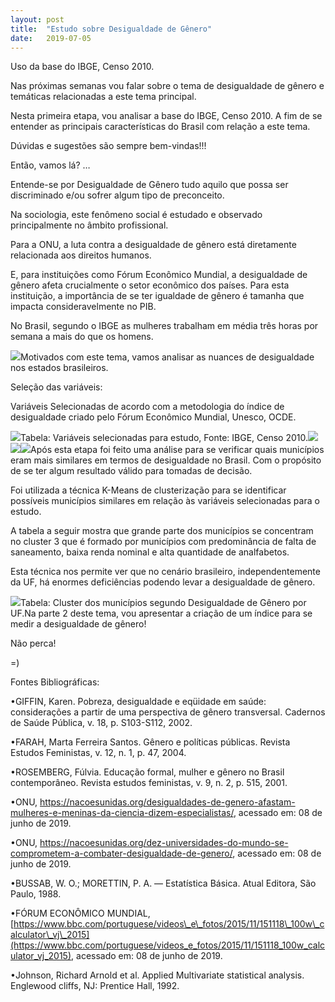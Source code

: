 ```yaml
---
layout:	post
title:	"Estudo sobre Desigualdade de Gênero"
date:	2019-07-05
---
```


  Uso da base do IBGE, Censo 2010.

Nas próximas semanas vou falar sobre o tema de desigualdade de gênero e temáticas relacionadas a este tema principal.

Nesta primeira etapa, vou analisar a base do IBGE, Censo 2010. A fim de se entender as principais características do Brasil com relação a este tema.

Dúvidas e sugestões são sempre bem-vindas!!!

Então, vamos lá? …

Entende-se por Desigualdade de Gênero tudo aquilo que possa ser discriminado e/ou sofrer algum tipo de preconceito.  
   
 Na sociologia, este fenômeno social é estudado e observado principalmente no âmbito profissional.   
   
 Para a ONU, a luta contra a desigualdade de gênero está diretamente relacionada aos direitos humanos.   
   
 E, para instituições como Fórum Econômico Mundial, a desigualdade de gênero afeta crucialmente o setor econômico dos países. Para esta instituição, a importância de se ter igualdade de gênero é tamanha que impacta consideravelmente no PIB.  
   
 No Brasil, segundo o IBGE as mulheres trabalham em média três horas por semana a mais do que os homens.

![](https://s3.wasabisys.com/psrandom/img/p/medium/1*3VHgvS4SMLrf0mYLLYJYEQ.jpg)Motivados com este tema, vamos analisar as nuances de desigualdade nos estados brasileiros.

Seleção das variáveis:

Variáveis Selecionadas de acordo com a metodologia do índice de desigualdade criado pelo Fórum Econômico Mundial, Unesco, OCDE.

![](https://s3.wasabisys.com/psrandom/img/p/medium/1*98zWzmgGSWHLDMKW0lFlGw.jpg)Tabela: Variáveis selecionadas para estudo, Fonte: IBGE, Censo 2010.![](https://s3.wasabisys.com/psrandom/img/p/medium/1*HHxCmC8TEe_1acaT-tk0Aw.jpg)![](https://s3.wasabisys.com/psrandom/img/p/medium/1*v3ozMBrJpttIaSB8Vsks_A.jpg)![](https://s3.wasabisys.com/psrandom/img/p/medium/1*-_x2x2P4JdFG1cOi1qvOWg.jpg)Após esta etapa foi feito uma análise para se verificar quais municípios eram mais similares em termos de desigualdade no Brasil. Com o propósito de se ter algum resultado válido para tomadas de decisão.

Foi utilizada a técnica K-Means de clusterização para se identificar possíveis municípios similares em relação às variáveis selecionadas para o estudo.

A tabela a seguir mostra que grande parte dos municípios se concentram no cluster 3 que é formado por municípios com predominância de falta de saneamento, baixa renda nominal e alta quantidade de analfabetos.

Esta técnica nos permite ver que no cenário brasileiro, independentemente da UF, há enormes deficiências podendo levar a desigualdade de gênero.

![](https://s3.wasabisys.com/psrandom/img/p/medium/1*8wkl8ccLO_HYXqglgA-s1A.jpg)Tabela: Cluster dos municípios segundo Desigualdade de Gênero por UF.Na parte 2 deste tema, vou apresentar a criação de um índice para se medir a desigualdade de gênero!

Não perca!

=)

Fontes Bibliográficas:

•GIFFIN, Karen. Pobreza, desigualdade e eqüidade em saúde: considerações a partir de uma perspectiva de gênero transversal. Cadernos de Saúde Pública, v. 18, p. S103-S112, 2002.

•FARAH, Marta Ferreira Santos. Gênero e políticas públicas. Revista Estudos Feministas, v. 12, n. 1, p. 47, 2004.

•ROSEMBERG, Fúlvia. Educação formal, mulher e gênero no Brasil contemporâneo. Revista estudos feministas, v. 9, n. 2, p. 515, 2001.

•ONU, <https://nacoesunidas.org/desigualdades-de-genero-afastam-mulheres-e-meninas-da-ciencia-dizem-especialistas/>, acessado em: 08 de junho de 2019.

•ONU, <https://nacoesunidas.org/dez-universidades-do-mundo-se-comprometem-a-combater-desigualdade-de-genero/>, acessado em: 08 de junho de 2019.

•BUSSAB, W. O.; MORETTIN, P. A. — Estatística Básica. Atual Editora, São Paulo, 1988.

•FÓRUM ECONÔMICO MUNDIAL, [https://www.bbc.com/portuguese/videos\_e\_fotos/2015/11/151118\_100w\_calculator\_vj\_2015](https://www.bbc.com/portuguese/videos_e_fotos/2015/11/151118_100w_calculator_vj_2015), acessado em: 08 de junho de 2019.

•Johnson, Richard Arnold et al. Applied Multivariate statistical analysis. Englewood cliffs, NJ: Prentice Hall, 1992.

  